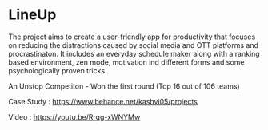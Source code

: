 # LineUp
The project aims to create a user-friendly app for productivity that focuses on reducing the distractions caused by social media and OTT platforms and procrastinaton. It includes an everyday schedule maker along with a ranking based environment, zen mode, motivation ind different forms and some psychologically proven tricks.

An Unstop Competiton - Won the first round (Top 16 out of 106 teams)

Case Study : https://www.behance.net/kashvi05/projects

Video : https://youtu.be/Rrqg-xWNYMw

